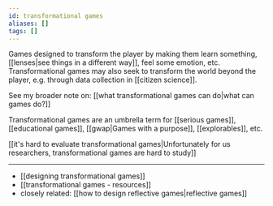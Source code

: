 ```yaml
---
id: transformational games
aliases: []
tags: []
---
```


Games designed to transform the player by making them learn something, [[lenses|see things in a different way]], feel some emotion, etc. Transformational games may also seek to transform the world beyond the player, e.g. through data collection in [[citizen science]].

See my broader note on: [[what transformational games can do|what can games do?]]

Transformational games are an umbrella term for [[serious games]], [[educational games]], [[gwap|Games with a purpose]], [[explorables]], etc.

[[it's hard to evaluate transformational games|Unfortunately for us researchers, transformational games are hard to study]]

----------------------

 - [[designing transformational games]]
 - [[transformational games - resources]]
 - closely related: [[how to design reflective games|reflective games]]
